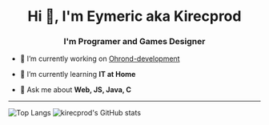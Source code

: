 <h1 align="center">Hi 👋, I'm Eymeric aka Kirecprod</h1>  
<h3 align="center">I'm Programer and Games Designer</h3>  
  
- 🔭 I’m currently working on [Ohrond-development](https://github.com/ohrond-development)  
  
- 🌱 I’m currently learning **IT at Home**  
  
- 💬 Ask me about **Web, JS, Java, C**  

---
![Top Langs](https://github-readme-stats.vercel.app/api/top-langs/?username=kirecprod&theme=radical&count_private=true)  ![kirecprod's GitHub stats](https://github-readme-stats.vercel.app/api?username=kirecprod&show_icons=true&theme=radical&count_private=true)

<!--
**kirecprod/kirecprod** is a ✨ _special_ ✨ repository because its `README.md` (this file) appears on your GitHub profile.

Here are some ideas to get you started:

- 🔭 I’m currently working on ...
- 🌱 I’m currently learning ...
- 👯 I’m looking to collaborate on ...
- 🤔 I’m looking for help with ...
- 💬 Ask me about ...
- 📫 How to reach me: ...
- 😄 Pronouns: ...
- ⚡ Fun fact: ...
-->
